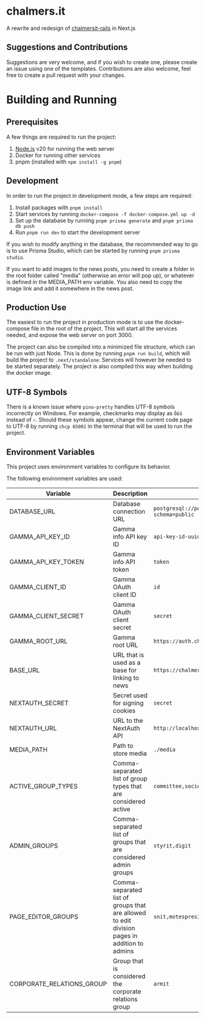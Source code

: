 # chalmers.it

A rewrite and redesign of [chalmersit-rails](https://github.com/cthit/chalmersit-rails) in Next.js

## Suggestions and Contributions

Suggestions are very welcome, and if you wish to create one, please create an issue using one of the templates.
Contributions are also welcome, feel free to create a pull request with your changes.

# Building and Running

## Prerequisites

A few things are required to run the project:

1. [Node.js](https://nodejs.org/en/) v20 for running the web server
2. Docker for running other services
3. pnpm (installed with `npm install -g pnpm`)

## Development

In order to run the project in development mode, a few steps are required:

1. Install packages with `pnpm install`
2. Start services by running `docker-compose -f docker-compose.yml up -d`
3. Set up the database by running `pnpm prisma generate` and `pnpm prisma db push`
4. Run `pnpm run dev` to start the development server

If you wish to modify anything in the database, the recommended way to go is to use Prisma Studio, which can be started by running `pnpm prisma studio`.

If you want to add images to the news posts, you need to create a folder in the root folder called "media" (otherwise an error will pop up), or whatever is defined in the MEDIA_PATH env variable. You also need to copy the image link and add it somewhere in the news post.

## Production Use

The easiest to run the project in production mode is to use the docker-compose file in the root of the project.
This will start all the services needed, and expose the web server on port 3000.

The project can also be compiled into a minimized file structure, which can be run with just Node.
This is done by running `pnpm run build`, which will build the project to `.next/standalone`.
Services will however be needed to be started separately.
The project is also compiled this way when building the docker image.

## UTF-8 Symbols

There is a known issue where `pino-pretty` handles UTF-8 symbols incorrectly on Windows.
For example, checkmarks may display as `Ô£ô` instead of `✓`.
Should these symbols appear, change the current code page to UTF-8 by running `chcp 65001` in the terminal that will be used to run the project.

## Environment Variables

This project uses environment variables to configure its behavior.

The following environment variables are used:

| Variable                  | Description                                                                                  | Example Value                                                          |
| ------------------------- | -------------------------------------------------------------------------------------------- | ---------------------------------------------------------------------- |
| DATABASE_URL              | Database connection URL                                                                      | `postgresql://postgres:postgres@localhost:5432/postgres?schema=public` |
| GAMMA_API_KEY_ID          | Gamma info API key ID                                                                        | `api-key-id-uuid-here`                                                 |
| GAMMA_API_KEY_TOKEN       | Gamma info API token                                                                         | `token`                                                                |
| GAMMA_CLIENT_ID           | Gamma OAuth client ID                                                                        | `id`                                                                   |
| GAMMA_CLIENT_SECRET       | Gamma OAuth client secret                                                                    | `secret`                                                               |
| GAMMA_ROOT_URL            | Gamma root URL                                                                               | `https://auth.chalmers.it`                                             |
| BASE_URL                  | URL that is used as a base for linking to news                                               | `https://chalmers.it`                                                  |
| NEXTAUTH_SECRET           | Secret used for signing cookies                                                              | `secret`                                                               |
| NEXTAUTH_URL              | URL to the NextAuth API                                                                      | `http://localhost:3000/api/auth`                                       |
| MEDIA_PATH                | Path to store media                                                                          | `./media`                                                              |
| ACTIVE_GROUP_TYPES        | Comma-separated list of group types that are considered active                               | `committee,society`                                                    |
| ADMIN_GROUPS              | Comma-separated list of groups that are considered admin groups                              | `styrit,digit`                                                         |
| PAGE_EDITOR_GROUPS        | Comma-separated list of groups that are allowed to edit division pages in addition to admins | `snit,motespresidit`                                                   |
| CORPORATE_RELATIONS_GROUP | Group that is considered the corporate relations group                                       | `armit`                                                                |
